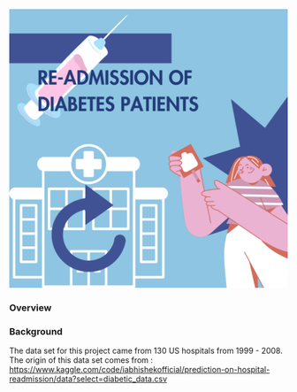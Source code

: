 <img src="images/Diabetes 2023.png?raw=true"/>

### Overview


### Background
The data set for this project came from 130 US hospitals from 1999 - 2008. The origin of this data set comes from : https://www.kaggle.com/code/iabhishekofficial/prediction-on-hospital-readmission/data?select=diabetic_data.csv
